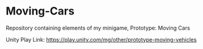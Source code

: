 # Moving-Cars
Repository containing elements of my minigame, Prototype: Moving Cars

Unity Play Link: https://play.unity.com/mg/other/prototype-moving-vehicles
